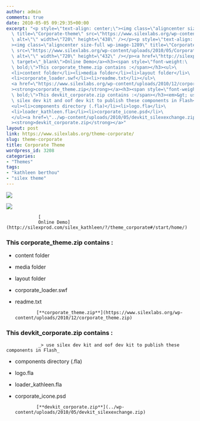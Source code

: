 ```yaml
---
author: admin
comments: true
date: 2010-05-05 09:29:35+00:00
excerpt: "<p style=\"text-align: center;\"><img class=\"aligncenter size-full wp-image-1288\"\
  \ title=\"Corporate-theme\" src=\"https://www.silexlabs.org/wp-content/uploads/2010/05/Corporate-theme.jpg\"\
  \ alt=\"\" width=\"720\" height=\"438\" /></p><p style=\"text-align: center;\"\
  ><img class=\"aligncenter size-full wp-image-1289\" title=\"Corporate-theme-2\"\
  \ src=\"https://www.silexlabs.org/wp-content/uploads/2010/05/Corporate-theme-2.jpg\"\
  \ alt=\"\" width=\"720\" height=\"432\" /></p><a href=\"http://silexprod.com/silex_kathleen/?/theme_corporate#/start/home/\"\
  \ target=\"_blank\">Online Demo</a><h3><span style=\"font-weight:\
  \ bold;\">This corporate_theme.zip contains :</span></h3><ul>\
  <li>content folder</li><li>media folder</li><li>layout folder</li>\
  <li>corporate_loader.swf</li><li>readme.txt</li></ul>\
  <a href=\"https://www.silexlabs.org/wp-content/uploads/2010/12/corporate_theme.zip\"\
  ><strong>corporate_theme.zip</strong></a><h3><span style=\"font-weight:\
  \ bold;\">This devkit_corporate.zip contains :</span></h3><em>&gt; use\
  \ silex dev kit and oof dev kit to publish these components in Flash</em>\
  <ul><li>components directory (.fla)</li><li>logo.fla</li>\
  <li>loader_kathleen.fla</li><li>corporate_icone.psd</li>\
  </ul><a href=\"../wp-content/uploads/2010/05/devkit_silexexchange.zip\"\
  ><strong>devkit_corporate.zip</strong></a>"
layout: post
link: https://www.silexlabs.org/theme-corporate/
slug: theme-corporate
title: Corporate Theme
wordpress_id: 3208
categories:
- "Themes"
tags:
- "kathleen berthou"
- "silex theme"
---
```


![](https://www.silexlabs.org/wp-content/uploads/2010/05/Corporate-theme.jpg)




![](https://www.silexlabs.org/wp-content/uploads/2010/05/Corporate-theme-2.jpg)


				[
				Online Demo](http://silexprod.com/silex_kathleen/?/theme_corporate#/start/home/)


### This corporate_theme.zip contains :






  * content folder


  * media folder


  * layout folder


  * corporate_loader.swf


  * readme.txt


				[**corporate_theme.zip**](https://www.silexlabs.org/wp-content/uploads/2010/12/corporate_theme.zip)


### This devkit_corporate.zip contains :


				_> use silex dev kit and oof dev kit to publish these components in Flash_




  * components directory (.fla)


  * logo.fla


  * loader_kathleen.fla


  * corporate_icone.psd


				[**devkit_corporate.zip**](../wp-content/uploads/2010/05/devkit_silexexchange.zip)

